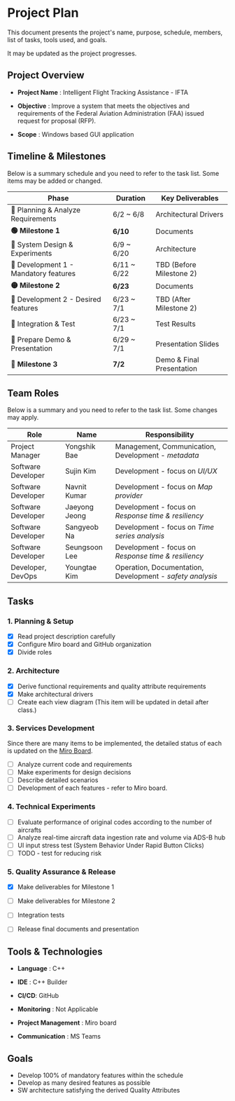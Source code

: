 # Project Plan

This document presents the project's name, purpose, schedule, members, list of tasks, tools used, and goals.

It may be updated as the project progresses.

## Project Overview

- **Project Name** : Intelligent Flight Tracking Assistance - IFTA

- **Objective** : Improve a system that meets the objectives and requirements of the Federal Aviation Administration (FAA) issued request for proposal (RFP).

- **Scope** : Windows based GUI application



## Timeline & Milestones

Below is a summary schedule and you need to refer to the task list. Some items may be added or changed.

| **Phase**                            | **Duration** | **Key Deliverables**      |
| ------------------------------------ | ------------ | ------------------------- |
| 🔹 Planning & Analyze Requirements    | 6/2 ~ 6/8    | Architectural Drivers     |
| **🟢 Milestone 1**                    | **6/10**     | Documents                 |
| 🔹 System Design & Experiments        | 6/9 ~ 6/20   | Architecture              |
| 🔹 Development 1 - Mandatory features | 6/11 ~ 6/22  | TBD (Before Milestone 2)  |
| **🟡 Milestone 2**                    | **6/23**     | Documents                 |
| 🔹 Development 2 - Desired features   | 6/23 ~ 7/1   | TBD (After Milestone 2)   |
| 🔹 Integration & Test                 | 6/23 ~ 7/1   | Test Results              |
| 🔹 Prepare Demo & Presentation        | 6/29 ~ 7/1   | Presentation Slides       |
| **🎯 Milestone 3**                    | **7/2**      | Demo & Final Presentation |

<!-- ![Project Plan](../image/plan.png) -->

## Team Roles

Below is a summary and you need to refer to the task list. Some changes may apply.

| Role               | Name          | Responsibility                                            |
| ------------------ | ------------- | --------------------------------------------------------- |
| Project Manager    | Yongshik Bae  | Management, Communication, Development - *metadata*       |
| Software Developer | Sujin Kim     | Development - focus on *UI/UX*                            |
| Software Developer | Navnit Kumar  | Development - focus on *Map provider*                     |
| Software Developer | Jaeyong Jeong | Development - focus on *Response time & resiliency*       |
| Software Developer | Sangyeob Na   | Development - focus on *Time series analysis*             |
| Software Developer | Seungsoon Lee | Development - focus on *Response time & resiliency*       |
| Developer, DevOps  | Youngtae Kim  | Operation, Documentation, Development - *safety analysis* |



## Tasks

### 1. Planning & Setup

- [x] Read project description carefully
- [x] Configure Miro board and GitHub organization
- [x] Divide roles

### 2. Architecture

- [x] Derive functional requirements and quality attribute requirements
- [x] Make architectural drivers
- [ ] Create each view diagram (This item will be updated in detail after class.)

### 3. Services Development

Since there are many items to be implemented, the detailed status of each is updated on the [Miro Board](https://miro.com/app/board/uXjVIuV4obA=/?moveToWidget=3458764631066687663&cot=14).

- [ ] Analyze current code and requirements
- [ ] Make experiments for design decisions
- [ ] Describe detailed scenarios
- [ ] Development of each features - refer to Miro board.

### 4. Technical Experiments

- [ ] Evaluate performance of original codes according to the number of aircrafts
- [ ] Analyze real-time aircraft data ingestion rate and volume via ADS-B hub
- [ ] UI input stress test (System Behavior Under Rapid Button Clicks)
- [ ] TODO - test for reducing risk

### 5. Quality Assurance & Release

- [x] Make deliverables for Milestone 1
- [ ] Make deliverables for Milestone 2
- [ ] Integration tests
- [ ] Release final documents and presentation



## Tools & Technologies

- **Language** : C++
- **IDE** : C++ Builder

- **CI/CD**: GitHub

- **Monitoring** : Not Applicable  

- **Project Management** : Miro board

- **Communication** : MS Teams 



## Goals

- Develop 100% of mandatory features within the schedule
- Develop as many desired features as possible
- SW architecture satisfying the derived Quality Attributes
